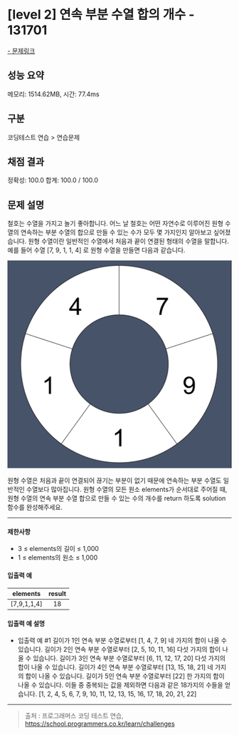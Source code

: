 # [level 2] 연속 부분 수열 합의 개수 - 131701

<a href="https://school.programmers.co.kr/learn/courses/30/lessons/131701">- 문제링크</a>

## 성능 요약

메모리: 1514.62MB, 시간: 77.4ms

## 구분

코딩테스트 연습 > 연습문제

## 채점 결과

정확성: 100.0
합계: 100.0 / 100.0

## 문제 설명

철호는 수열을 가지고 놀기 좋아합니다. 어느 날 철호는 어떤 자연수로 이루어진 원형 수열의 연속하는 부분 수열의 합으로 만들 수 있는 수가 모두 몇 가지인지 알아보고 싶어졌습니다. 원형 수열이란 일반적인 수열에서 처음과 끝이 연결된 형태의 수열을 말합니다. 예를 들어 수열 [7, 9, 1, 1, 4] 로 원형 수열을 만들면 다음과 같습니다.

![그림](image.png)

원형 수열은 처음과 끝이 연결되어 끊기는 부분이 없기 때문에 연속하는 부분 수열도 일반적인 수열보다 많아집니다.
원형 수열의 모든 원소 elements가 순서대로 주어질 때, 원형 수열의 연속 부분 수열 합으로 만들 수 있는 수의 개수를 return 하도록 solution 함수를 완성해주세요.

---

#### 제한사항

- 3 ≤ elements의 길이 ≤ 1,000
- 1 ≤ elements의 원소 ≤ 1,000

#### 입출력 예

| **elements** | **result** |
| :----------: | :--------: |
| [7,9,1,1,4]  |     18     |

#### 입출력 예 설명

- 입출력 예 #1
  길이가 1인 연속 부분 수열로부터 [1, 4, 7, 9] 네 가지의 합이 나올 수 있습니다.
  길이가 2인 연속 부분 수열로부터 [2, 5, 10, 11, 16] 다섯 가지의 합이 나올 수 있습니다.
  길이가 3인 연속 부분 수열로부터 [6, 11, 12, 17, 20] 다섯 가지의 합이 나올 수 있습니다.
  길이가 4인 연속 부분 수열로부터 [13, 15, 18, 21] 네 가지의 합이 나올 수 있습니다.
  길이가 5인 연속 부분 수열로부터 [22] 한 가지의 합이 나올 수 있습니다.
  이들 중 중복되는 값을 제외하면 다음과 같은 18가지의 수들을 얻습니다.
  [1, 2, 4, 5, 6, 7, 9, 10, 11, 12, 13, 15, 16, 17, 18, 20, 21, 22]

---

> 출처 : 프로그래머스 코딩 테스트 연습, <https://school.programmers.co.kr/learn/challenges>
